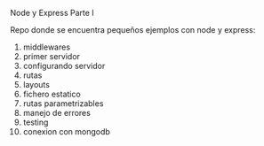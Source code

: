 Node y Express Parte I

Repo donde se encuentra pequeños ejemplos con node y express: 

1. middlewares
2. primer servidor
3. configurando servidor
4. rutas
5. layouts
6. fichero estatico
7. rutas parametrizables
8. manejo de errores
9. testing
10. conexion con mongodb
